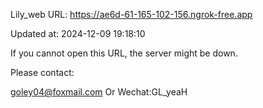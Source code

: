 Lily_web URL: https://ae6d-61-165-102-156.ngrok-free.app

Updated at: 2024-12-09 19:18:10

If you cannot open this URL, the server might be down.

Please contact: 

goley04@foxmail.com Or Wechat:GL_yeaH